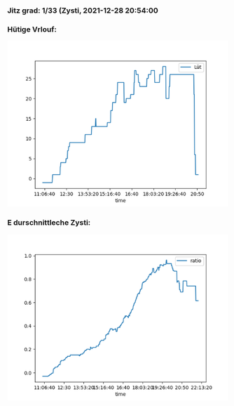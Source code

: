 ### Jitz grad: 1/33 (Zysti, 2021-12-28 20:54:00

### Hütige Vrlouf:
![Graph](Today.png)

### E durschnittleche Zysti:
![Graph](Zysti.png)
